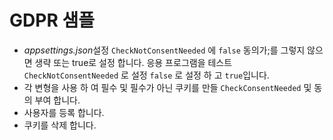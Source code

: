 # <a name="gdpr-sample"></a>GDPR 샘플

* *appsettings.json*설정 `CheckNotConsentNeeded` 에 `false` 동의가;를 그렇지 않으면 생략 또는 true로 설정 합니다. 응용 프로그램을 테스트 `CheckNotConsentNeeded` 로 설정 `false` 로 설정 하 고 `true`입니다.
* 각 변형을 사용 하 여 필수 및 필수가 아닌 쿠키를 만들 `CheckConsentNeeded` 및 동의 부여 합니다.
* 사용자를 등록 합니다.
* 쿠키를 삭제 합니다.
